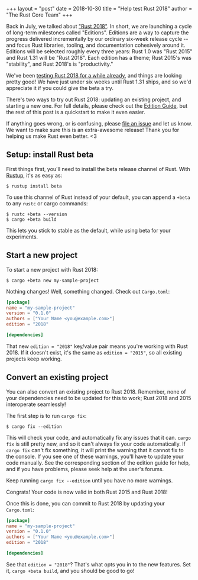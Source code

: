 +++
layout = "post"
date = 2018-10-30
title = "Help test Rust 2018"
author = "The Rust Core Team"
+++

Back in July, we talked about ["Rust 2018"]. In short, we are launching a
cycle of long-term milestones called "Editions". Editions are a way to
capture the progress delivered incrementally by our ordinary six-week release
cycle -- and focus Rust libraries, tooling, and documentation cohesively
around it. Editions will be selected roughly every three years: Rust 1.0 was
"Rust 2015" and Rust 1.31 will be "Rust 2018". Each edition has a theme;
Rust 2015's was "stability", and Rust 2018's is "productivity."

We've been [testing Rust 2018 for a while already], and things are looking
pretty good! We have just under six weeks until Rust 1.31 ships, and so
we'd appreciate it if you could give the beta a try.

There's two ways to try out Rust 2018: updating an existing project, and
starting a new one. For full details, please check out the [Edition Guide],
but the rest of this post is a quickstart to make it even easier.

If anything goes wrong, or is confusing, please [file an issue] and let us
know. We want to make sure this is an extra-awesome release! Thank you for
helping us make Rust even better. <3

["Rust 2018"]: https://blog.rust-lang.org/2018/07/27/what-is-rust-2018.html
[testing Rust 2018 for a while already]: https://internals.rust-lang.org/t/rust-2018-release-schedule-and-extended-beta/8076
[Edition Guide]: https://rust-lang-nursery.github.io/edition-guide/
[file an issue]: https://github.com/rust-lang/rust/issues/new

## Setup: install Rust beta

First things first, you'll need to install the beta release channel of Rust.
With [Rustup], it's as easy as:

```console
$ rustup install beta
```

To use this channel of Rust instead of your default, you can append a `+beta`
to any `rustc` or cargo commands:

```console
$ rustc +beta --version
$ cargo +beta build
```

This lets you stick to stable as the default, while using beta for your
experiments.

[Rustup]: https://www.rust-lang.org/en-US/install.html

## Start a new project

To start a new project with Rust 2018:

```console
$ cargo +beta new my-sample-project
```

Nothing changes! Well, something changed. Check out `Cargo.toml`:

```toml
[package]
name = "my-sample-project"
version = "0.1.0"
authors = ["Your Name <you@example.com>"]
edition = "2018"

[dependencies]
```

That new `edition = "2018"` key/value pair means you're working with Rust 2018.
If it doesn't exist, it's the same as `edition = "2015"`, so all
existing projects keep working.

## Convert an existing project

You can also convert an existing project to Rust 2018. Remember, none of your
dependencies need to be updated for this to work; Rust 2018 and 2015
interoperate seamlessly!

The first step is to run `cargo fix`:

```console
$ cargo fix --edition
```

This will check your code, and automatically fix any issues that it can.
`cargo fix` is still pretty new, and so it can't always fix your code
automatically. If `cargo fix` can't fix something, it will print the warning
that it cannot fix to the console. If you see one of these warnings, you'll
have to update your code manually. See the corresponding section of the
edition guide for help, and if you have problems, please seek help at the
user's forums.

Keep running `cargo fix --edition` until you have no more warnings.

Congrats! Your code is now valid in both Rust 2015 and Rust 2018!

Once this is done, you can commit to Rust 2018 by updating
your `Cargo.toml`:

```toml
[package]
name = "my-sample-project"
version = "0.1.0"
authors = ["Your Name <you@example.com>"]
edition = "2018"

[dependencies]
```

See that `edition = "2018"`? That's what opts you in to the new features.
Set it, `cargo +beta build`, and you should be good to go!
